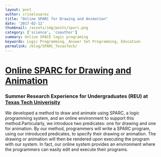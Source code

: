 ```yaml
---
layout: post
author: criselsuarez
title: "Online SPARC for Drawing and Animation"
date: '2017-02-12' 
thumbnail: /assets/img/posts/sparc.png
category: ['science', 'coauthor']
summary: Online SPACE logic programing
keywords: Logic Programming, Answer Set Programming, Education
permalink: /blog/SPARC_TexasTech/
---
```

# [Online SPARC for Drawing and Animation](https://doi.org/10.1609/aaai.v31i1.10555)

### Summer Research Experience for Undergraduates (REU) at [Texas Tech Univerisity](https://www.depts.ttu.edu/cs/research/csecs/index.php)

We developed a method to draw and animate using SPARC, a logic programming system, and an online environment to support this method.Particularly, we introduce two predicates: one for drawing and one for animation. By our method, programmers will write a SPARC program, using our introduced predicates, to specify their drawing or animation. The drawing or animation will then be rendered upon executing the program with our system. In fact, our online system provides an environment where the programmers can easily edit and execute their programs.

